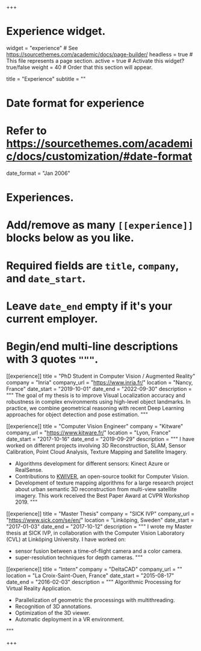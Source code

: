 +++
# Experience widget.
widget = "experience"  # See https://sourcethemes.com/academic/docs/page-builder/
headless = true  # This file represents a page section.
active = true  # Activate this widget? true/false
weight = 40  # Order that this section will appear.

title = "Experience"
subtitle = ""

# Date format for experience
#   Refer to https://sourcethemes.com/academic/docs/customization/#date-format
date_format = "Jan 2006"

# Experiences.
#   Add/remove as many `[[experience]]` blocks below as you like.
#   Required fields are `title`, `company`, and `date_start`.
#   Leave `date_end` empty if it's your current employer.
#   Begin/end multi-line descriptions with 3 quotes `"""`.


[[experience]]
  title = "PhD Student in Computer Vision / Augmented Reality"
  company = "Inria"
  company_url = "https://www.inria.fr/"
  location = "Nancy, France"
  date_start = "2019-10-01"
  date_end = "2022-09-30"
  description = """
  The goal of my thesis is to improve Visual Localization accuracy and robustness in complex environments using high-level object landmarks. In practice, we combine geometrical reasoning with recent Deep Learning approaches for object detection and pose estimation.
  """


[[experience]]
  title = "Computer Vision Engineer"
  company = "Kitware"
  company_url = "https://www.kitware.fr/"
  location = "Lyon, France"
  date_start = "2017-10-16"
  date_end = "2019-09-29"
  description = """
  I have worked on different projects involving 3D Reconstruction, SLAM, Sensor Calibration, Point Cloud Analysis, Texture Mapping and Satellite Imagery.
  * Algorithms development for different sensors: Kinect Azure or RealSense.
  * Contributions to [KWIVER](https://github.com/Kitware/kwiver), an open-source toolkit for Computer Vision.
  * Development of texture mapping algorithms for a large research project about urban semantic 3D reconstruction from multi-view satellite imagery. This work received the Best Paper Award at CVPR Workshop 2019.
  """



[[experience]]
  title = "Master Thesis"
  company = "SICK IVP"
  company_url = "https://www.sick.com/se/en/"
  location = "Linköping, Sweden"
  date_start = "2017-01-03"
  date_end = "2017-10-12"
  description = """
  I wrote my Master thesis at SICK IVP, in collaboration with the Computer Vision Laboratory (CVL) at Linköping University. 
  I have worked on:
  * sensor fusion between a time-of-flight camera and a color camera.
  * super-resolution techniques for depth cameras.
  """

[[experience]]
  title = "Intern"
  company = "DeltaCAD"
  company_url = ""
  location = "La Croix-Saint-Ouen, France"
  date_start = "2015-08-17"
  date_end = "2016-02-03"
  description = """
  Algorithmic Processing for Virtual Reality Application.
  * Parallelization of geometric the processings with multithreading.
  * Recognition of 3D annotations.
  * Optimization of the 3D viewer.
  * Automatic deployment in a VR environment.

  """

+++
